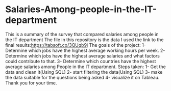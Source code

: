 # Salaries-Among-people-in-the-IT-department
This is a summary of the survey that compared salaries among people in the IT department
The file in this repository is the data I used
the link to the final results:https://tabsoft.co/3QUqb9j
The goals of the project:
1- Determine which jobs have the highest average working hours per week.
2- Determine which jobs have the highest average salaries and what factors could contribute to that.
3- Determine which countries have the highest average salaries among People in the IT department.
Steps taken:
1- Get the data and clean it(Using SQL)
2- start filtering the data(Using SQL)
3- make the data suitable for the questions being asked
4- visualize it on Tableau.
Thank you for your time.
